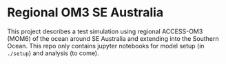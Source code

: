 # Regional OM3 SE Australia 

This project describes a test simulation using regional ACCESS-OM3 (MOM6) of the ocean around SE Australia and extending into the Southern Ocean. This repo only contains jupyter notebooks for model setup (in `./setup`) and analysis (to come).
